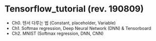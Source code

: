 # Tensorflow_tutorial (rev. 190809)
- Ch0. 텐서 다루는 법 (Constant, placeholder, Variable)
- Ch1. Softmax regression, Deep Neural Network (DNN) & Tensorboard
- Ch2. MNIST (Softmax regression, DNN, CNN)
